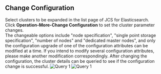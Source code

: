 ## Change Configuration
Select clusters to be expanded in the list page of JCS for Elasticsearch. Click **Operation-More-Change Configuration** to set the cluster parameter changes.</br>
The changeable options include "node specification", "single point storage specification", "number of nodes" and "dedicated master nodes", and only the configuration upgrade of one of the configuration attributes can be modified at a time. If you intend to modify several configuration attributes, please make another modification correspondingly. After changing the configuration, the cluster details can be queried to see if the configuration change is successful.
 ![Query 1](https://github.com/jdcloudcom/cn/blob/Elasticsearch/image/Internet-Middleware/JCS%20for%20Elasticsearch/CES1.png)
 ![Query 1](https://github.com/jdcloudcom/cn/blob/Elasticsearch/image/Internet-Middleware/JCS%20for%20Elasticsearch/CES2.png)
